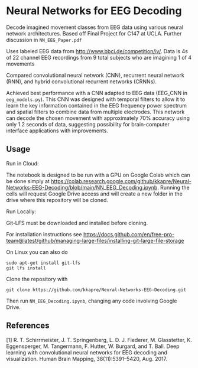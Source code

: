 # Neural Networks for EEG Decoding
Decode imagined movement classes from EEG data using various neural network architectures. Based off Final Project for C147 at UCLA. Further discussion in `NN_EEG_Paper.pdf`

Uses labeled EEG data from http://www.bbci.de/competition/iv/. Data is 4s of 22 channel EEG recordings from 9 total subjects who are imagining 1 of 4 movements

Compared convolutional neural network (CNN), recurrent neural network (RNN), and hybrid convolutional recurrent networks (CRNNs).

Achieved best performance with a CNN adapted to EEG data (EEG_CNN in `eeg_models.py`). This CNN was designed with temporal filters to allow it to learn the key information contained in the EEG frequency power spectrum and spatial filters to combine data from multiple electrodes.  This network can decode the chosen movement with approximately 70% accuracy using only 1.2 seconds of data, suggesting possibility for brain-computer interface applications with improvements. 

## Usage
Run in Cloud:

The notebook is designed to be run with a GPU on Google Colab which can be done simply at https://colab.research.google.com/github/kkapre/Neural-Networks-EEG-Decoding/blob/main/NN_EEG_Decoding.ipynb. Running the cells will request Google Drive access and will create a new folder in the drive where this repository will be cloned. 

Run Locally:

Git-LFS must be downloaded and installed before cloning. 

For installation instructions see https://docs.github.com/en/free-pro-team@latest/github/managing-large-files/installing-git-large-file-storage

On Linux you can also do

```
sudo apt-get install git-lfs
git lfs install
```

Clone the repository with 
```
git clone https://github.com/kkapre/Neural-Networks-EEG-Decoding.git
```

Then run `NN_EEG_Decoding.ipynb`, changing any code involving Google Drive. 

## References
[1] R. T. Schirrmeister, J. T. Springenberg, L. D. J. Fiederer,
M. Glasstetter, K. Eggensperger, M. Tangermann, F. Hutter,
W. Burgard, and T. Ball. Deep learning with convolutional
neural networks for EEG decoding and visualization. Human
Brain Mapping, 38(11):5391–5420, Aug. 2017.
